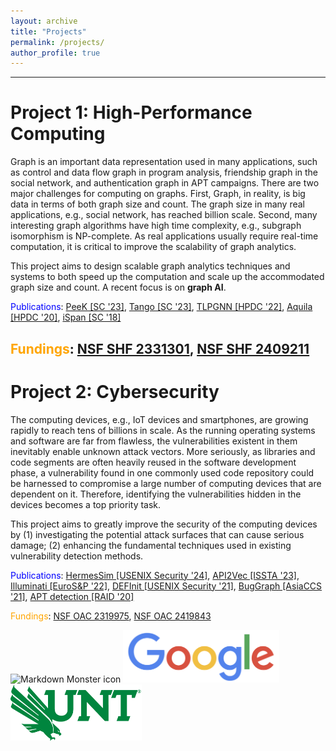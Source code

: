 ```yaml
---
layout: archive
title: "Projects"
permalink: /projects/
author_profile: true
---
```


---------------------------------

Project 1: High-Performance Computing
==============================================

Graph is an important data representation used in many applications, such as control and data flow graph in program analysis, friendship graph in the social network, and authentication graph in APT campaigns. There are two major challenges for computing on graphs. First, Graph, in reality, is big data in terms of both graph size and count. The graph size in many real applications, e.g., social network, has reached billion scale. Second, many interesting graph algorithms have high time complexity, e.g., subgraph isomorphism is NP-complete. As real applications usually require real-time computation, it is critical to improve the scalability of graph analytics.

This project aims to design scalable graph analytics techniques and systems to both speed up the computation and scale up the accommodated graph size and count. A recent focus is on <strong> graph AI</strong>.

<span style="color:blue">Publications</span>: [PeeK [SC \'23]](.), [Tango [SC \'23]](.), [TLPGNN [HPDC \'22]](../files/22_hpdc_TLPGNN.pdf), [Aquila [HPDC \'20]](../files/20_HPDC_Aquila.pdf), [iSpan [SC \'18]](../files/18_SC_iSpan.pdf)

<span style="color:orange">Fundings</span>: [NSF SHF 2331301](https://www.nsf.gov/awardsearch/showAward?AWD_ID=2331301&HistoricalAwards=false), 
[NSF SHF 2409211](https://www.nsf.gov/awardsearch/showAward?AWD_ID=2409211&HistoricalAwards=false)
---------------------------------

Project 2: Cybersecurity
===============================
The computing devices, e.g., IoT devices and smartphones, are growing rapidly to reach tens of billions in scale. As the running operating systems and software are far from flawless, the vulnerabilities existent in them inevitably enable unknown attack vectors. More seriously, as libraries and code segments are often heavily reused in the software development phase, a vulnerability found in one commonly used code repository could be harnessed to compromise a large number of computing devices that are dependent on it. Therefore, identifying the vulnerabilities hidden in the devices becomes a top priority task.

This project aims to greatly improve the security of the computing devices by
(1) investigating the potential attack surfaces that can cause serious damage;
(2) enhancing the fundamental techniques used in existing vulnerability detection methods.

<span style="color:blue">Publications</span>: [HermesSim [USENIX Security \'24]](./), [API2Vec [ISSTA \'23]](.), [Illuminati [EuroS&P \'22]](../files/22_EuroSP_Illuminati.pdf), [DEFInit [USENIX Security \'21]](https://www.usenix.org/conference/usenixsecurity21/presentation/ji), [BugGraph [AsiaCCS \'21]](../files/21_AsiaCCS_BugGraph.pdf), [APT detection [RAID \'20]](../files/20_RAID_lateral_movement.pdf)

<span style="color:orange">Fundings</span>: [NSF OAC 2319975](https://www.nsf.gov/awardsearch/showAward?AWD_ID=2319975&HistoricalAwards=false), [NSF OAC 2419843](https://www.nsf.gov/awardsearch/showAward?AWD_ID=2419843)


<img src="../images/NSF_logo.png"
     alt="Markdown Monster icon"
     width="150"
     />
<img src="../images/Google-logo.png"
     alt="Markdown Monster icon"
     width="250"
     />
<img src="../images/unt_logo.png"
     alt="Markdown Monster icon"
     width="210"
     />

